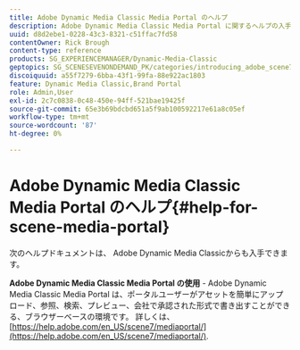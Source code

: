 ```yaml
---
title: Adobe Dynamic Media Classic Media Portal のヘルプ
description: Adobe Dynamic Media Classic Media Portal に関するヘルプの入手方法を説明します。
uuid: d8d2ebe1-0228-43c3-8321-c51ffac7fd58
contentOwner: Rick Brough
content-type: reference
products: SG_EXPERIENCEMANAGER/Dynamic-Media-Classic
geptopics: SG_SCENESEVENONDEMAND_PK/categories/introducing_adobe_scene7
discoiquuid: a55f7279-6bba-43f1-99fa-88e922ac1803
feature: Dynamic Media Classic,Brand Portal
role: Admin,User
exl-id: 2c7c0838-0c48-450e-94ff-521bae19425f
source-git-commit: 65e3b69bdcbd651a5f9ab100592217e61a8c05ef
workflow-type: tm+mt
source-wordcount: '87'
ht-degree: 0%

---
```


# Adobe Dynamic Media Classic Media Portal のヘルプ{#help-for-scene-media-portal}

次のヘルプドキュメントは、 Adobe Dynamic Media Classicからも入手できます。

**Adobe Dynamic Media Classic Media Portal の使用** - Adobe Dynamic Media Classic Media Portal は、ポータルユーザーがアセットを簡単にアップロード、参照、検索、プレビュー、会社で承認された形式で書き出すことができる、ブラウザーベースの環境です。 詳しくは、 [https://help.adobe.com/en_US/scene7/mediaportal/](https://help.adobe.com/en_US/scene7/mediaportal/).

<!-- Is this topic still needed? -rb 04/22/21
 used to point to www.adobe.com/go/learn_sc7_mediaportalusing_en and http://help.adobe.com/en_US/scene7/mediaportal/-->